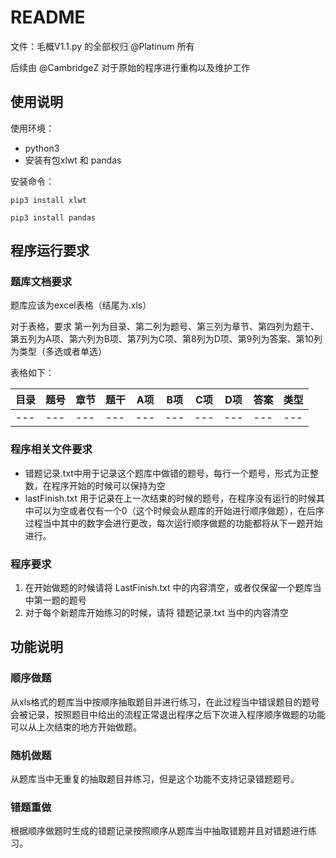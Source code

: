 # README

文件：毛概V1.1.py 的全部权归 @Platinum 所有

后续由 @CambridgeZ 对于原始的程序进行重构以及维护工作

## 使用说明

使用环境：
+ python3
+ 安装有包xlwt 和 pandas

安装命令：
```shell
pip3 install xlwt
```

```shell
pip3 install pandas
```

## 程序运行要求
### 题库文档要求
题库应该为excel表格（结尾为.xls）

对于表格，要求 第一列为目录、第二列为题号、第三列为章节、第四列为题干、第五列为A项、第六列为B项、第7列为C项、第8列为D项、第9列为答案、第10列为类型（多选或者单选）

表格如下：

| 目录 | 题号 | 章节 | 题干 | A项 | B项 | C项 | D项 | 答案 | 类型 |
| --- | --- | --- | --- | --- | --- | --- | --- | --- | --- |
| --- | --- | --- | --- | --- | --- | --- | --- | --- | --- |

### 程序相关文件要求

+ 错题记录.txt中用于记录这个题库中做错的题号，每行一个题号，形式为正整数，在程序开始的时候可以保持为空
+ lastFinish.txt 用于记录在上一次结束的时候的题号，在程序没有运行的时候其中可以为空或者仅有一个0（这个时候会从题库的开始进行顺序做题），在后序过程当中其中的数字会进行更改，每次运行顺序做题的功能都将从下一题开始进行。

### 程序要求

1. 在开始做题的时候请将 LastFinish.txt 中的内容清空，或者仅保留一个题库当中第一题的题号
2. 对于每个新题库开始练习的时候，请将 错题记录.txt 当中的内容清空


## 功能说明
### 顺序做题
从xls格式的题库当中按顺序抽取题目并进行练习，在此过程当中错误题目的题号会被记录，按照题目中给出的流程正常退出程序之后下次进入程序顺序做题的功能可以从上次结束的地方开始做题。

### 随机做题
从题库当中无重复的抽取题目并练习，但是这个功能不支持记录错题题号。

### 错题重做
根据顺序做题时生成的错题记录按照顺序从题库当中抽取错题并且对错题进行练习。


